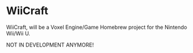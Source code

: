 WiiCraft
=========

WiiCraft, will be a Voxel Engine/Game Homebrew project for the Nintendo Wii/Wii U.

NOT IN DEVELOPMENT ANYMORE!
